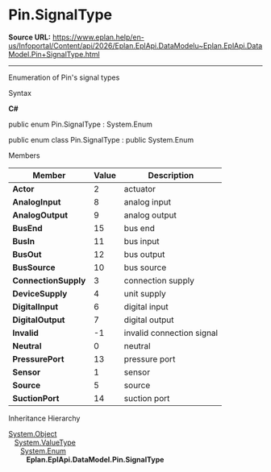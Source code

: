 # Pin.SignalType

**Source URL:** https://www.eplan.help/en-us/Infoportal/Content/api/2026/Eplan.EplApi.DataModelu~Eplan.EplApi.DataModel.Pin+SignalType.html

---

Enumeration of Pin's signal types

Syntax

**C#**



public enum Pin.SignalType : System.Enum

public enum class Pin.SignalType : public System.Enum


Members

| Member | Value | Description |
| --- | --- | --- |
| **Actor** | 2 | actuator |
| **AnalogInput** | 8 | analog input |
| **AnalogOutput** | 9 | analog output |
| **BusEnd** | 15 | bus end |
| **BusIn** | 11 | bus input |
| **BusOut** | 12 | bus output |
| **BusSource** | 10 | bus source |
| **ConnectionSupply** | 3 | connection supply |
| **DeviceSupply** | 4 | unit supply |
| **DigitalInput** | 6 | digital input |
| **DigitalOutput** | 7 | digital output |
| **Invalid** | -1 | invalid connection signal |
| **Neutral** | 0 | neutral |
| **PressurePort** | 13 | pressure port |
| **Sensor** | 1 | sensor |
| **Source** | 5 | source |
| **SuctionPort** | 14 | suction port |

Inheritance Hierarchy

[System.Object](#)  
   [System.ValueType](#)  
      [System.Enum](#)  
         **Eplan.EplApi.DataModel.Pin.SignalType**
